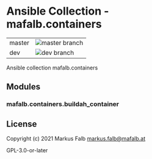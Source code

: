 # Ansible Collection - mafalb.containers


|||
|---|---|
|master|![master branch](https://github.com/mafalb/ansible-collection-container/workflows/CI/badge.svg?branch=master)|
|dev|![dev branch](https://github.com/mafalb/ansible-collection-container/workflows/CI/badge.svg?branch=dev)|


Ansible collection mafalb.containers

## Modules

### mafalb.containers.buildah_container

## License

Copyright (c) 2021 Markus Falb <markus.falb@mafalb.at>

GPL-3.0-or-later
